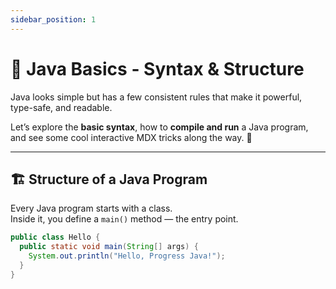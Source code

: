 ```yaml
---
sidebar_position: 1
---
```


# 🧩 Java Basics - Syntax & Structure

Java looks simple but has a few consistent rules that make it powerful, type-safe, and readable.

Let’s explore the **basic syntax**, how to **compile and run** a Java program, and see some cool interactive MDX tricks along the way. 🚀

---

## 🏗️ Structure of a Java Program

Every Java program starts with a class.  
Inside it, you define a `main()` method — the entry point.

```java title="Hello.java"
public class Hello {
  public static void main(String[] args) {
    System.out.println("Hello, Progress Java!");
  }
}
